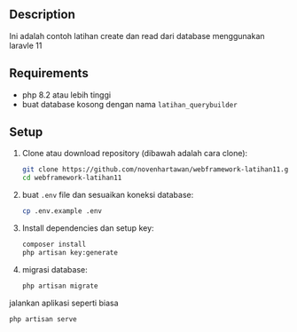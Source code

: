 ## Description

Ini adalah contoh latihan create dan read dari database menggunakan laravle 11

## Requirements

-   php 8.2 atau lebih tinggi
-   buat database kosong dengan nama `latihan_querybuilder`

## Setup

1. Clone atau download repository (dibawah adalah cara clone):

    ```bash
    git clone https://github.com/novenhartawan/webframework-latihan11.git
    cd webframework-latihan11
    ```

2. buat `.env` file dan sesuaikan koneksi database:

    ```bash
    cp .env.example .env
    ```

3. Install dependencies dan setup key:

    ```bash
    composer install
    php artisan key:generate
    ```

4. migrasi database:
    ```bash
    php artisan migrate
    ```

jalankan aplikasi seperti biasa

```bash
php artisan serve
```

